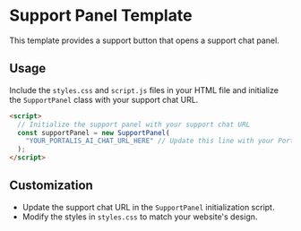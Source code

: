 # Support Panel Template

This template provides a support button that opens a support chat panel.

## Usage

Include the `styles.css` and `script.js` files in your HTML file and initialize the `SupportPanel` class with your support chat URL.

```html
<script>
  // Initialize the support panel with your support chat URL
  const supportPanel = new SupportPanel(
    "YOUR_PORTALIS_AI_CHAT_URL_HERE" // Update this line with your Portalis AI chat URL
  );
</script>
```

## Customization

- Update the support chat URL in the `SupportPanel` initialization script.
- Modify the styles in `styles.css` to match your website's design.

<!-- ...existing content... -->
